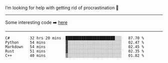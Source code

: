 I’m looking for help with getting rid of procrastination 🤔

-----

Some interesting code :arrow_right: [here](https://github.com/zhen8838/playground)

-----

<!--START_SECTION:waka-->
```text
C#         32 hrs 20 mins  ██████████████████████░░░   87.70 % 
Python     54 mins         ▓░░░░░░░░░░░░░░░░░░░░░░░░   02.47 % 
Markdown   54 mins         ▓░░░░░░░░░░░░░░░░░░░░░░░░   02.45 % 
Rust       51 mins         ▓░░░░░░░░░░░░░░░░░░░░░░░░   02.35 % 
C++        40 mins         ▒░░░░░░░░░░░░░░░░░░░░░░░░   01.82 % 
```
<!--END_SECTION:waka-->

<!--
**zhen8838/zhen8838** is a ✨ _special_ ✨ repository because its `README.md` (this file) appears on your GitHub profile.

Here are some ideas to get you started:

- 🔭 I’m currently working on ...
- 🌱 I’m currently learning ...
- 👯 I’m looking to collaborate on ...
 ...
- 💬 Ask me about ...
- 📫 How to reach me: ...
- 😄 Pronouns: ...
- ⚡ Fun fact: ...
-->
